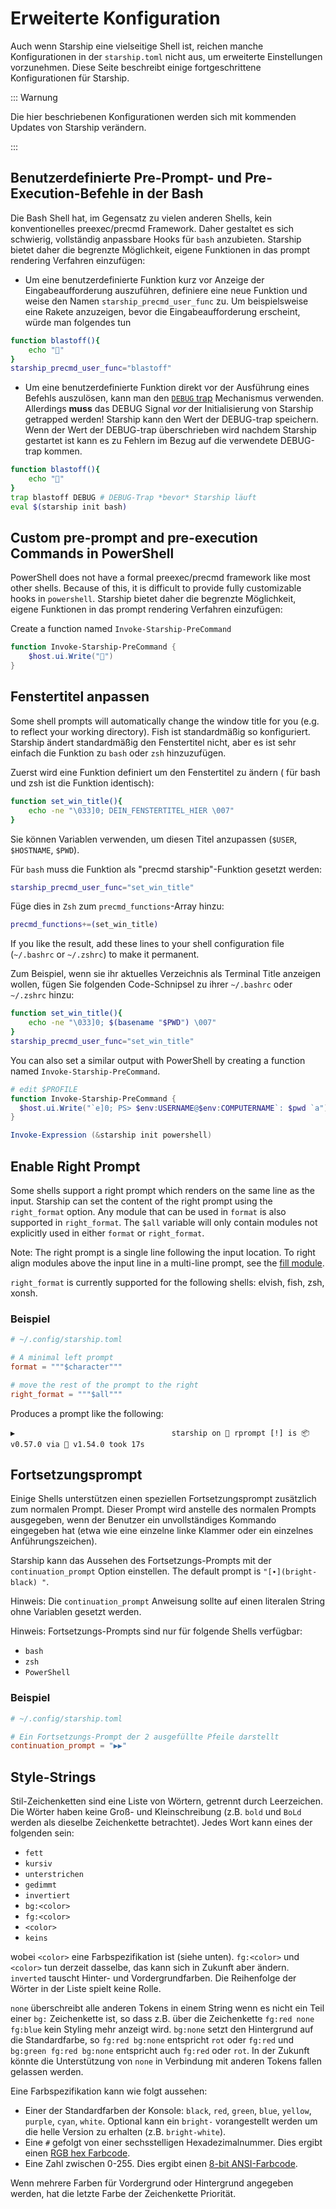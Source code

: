 # Erweiterte Konfiguration

Auch wenn Starship eine vielseitige Shell ist, reichen manche Konfigurationen in der `starship.toml` nicht aus, um erweiterte Einstellungen vorzunehmen. Diese Seite beschreibt einige fortgeschrittene Konfigurationen für Starship.

::: Warnung

Die hier beschriebenen Konfigurationen werden sich mit kommenden Updates von Starship verändern.

:::

## Benutzerdefinierte Pre-Prompt- und Pre-Execution-Befehle in der Bash

Die Bash Shell hat, im Gegensatz zu vielen anderen Shells, kein konventionelles preexec/precmd Framework. Daher gestaltet es sich schwierig, vollständig anpassbare Hooks für `bash` anzubieten. Starship bietet daher die begrenzte Möglichkeit, eigene Funktionen in das prompt rendering Verfahren einzufügen:

- Um eine benutzerdefinierte Funktion kurz vor Anzeige der Eingabeaufforderung auszuführen, definiere eine neue Funktion und weise den Namen `starship_precmd_user_func` zu. Um beispielsweise eine Rakete anzuzeigen, bevor die Eingabeaufforderung erscheint, würde man folgendes tun

```bash
function blastoff(){
    echo "🚀"
}
starship_precmd_user_func="blastoff"
```

- Um eine benutzerdefinierte Funktion direkt vor der Ausführung eines Befehls auszulösen, kann man den [`DEBUG` trap](https://jichu4n.com/posts/debug-trap-and-prompt_command-in-bash/) Mechanismus verwenden. Allerdings **muss** das DEBUG Signal *vor* der Initialisierung von Starship getrapped werden! Starship kann den Wert der DEBUG-trap speichern. Wenn der Wert der DEBUG-trap überschrieben wird nachdem Starship gestartet ist kann es zu Fehlern im Bezug auf die verwendete DEBUG-trap kommen.

```bash
function blastoff(){
    echo "🚀"
}
trap blastoff DEBUG # DEBUG-Trap *bevor* Starship läuft
eval $(starship init bash)
```

## Custom pre-prompt and pre-execution Commands in PowerShell

PowerShell does not have a formal preexec/precmd framework like most other shells. Because of this, it is difficult to provide fully customizable hooks in `powershell`. Starship bietet daher die begrenzte Möglichkeit, eigene Funktionen in das prompt rendering Verfahren einzufügen:

Create a function named `Invoke-Starship-PreCommand`

```powershell
function Invoke-Starship-PreCommand {
    $host.ui.Write("🚀")
}
```

## Fenstertitel anpassen

Some shell prompts will automatically change the window title for you (e.g. to reflect your working directory). Fish ist standardmäßig so konfiguriert. Starship ändert standardmäßig den Fenstertitel nicht, aber es ist sehr einfach die Funktion zu `bash` oder `zsh` hinzuzufügen.

Zuerst wird eine Funktion definiert um den Fenstertitel zu ändern ( für bash und zsh ist die Funktion identisch):

```bash
function set_win_title(){
    echo -ne "\033]0; DEIN_FENSTERTITEL_HIER \007"
}
```

Sie können Variablen verwenden, um diesen Titel anzupassen (`$USER`, `$HOSTNAME`, `$PWD`).

Für `bash` muss die Funktion als "precmd starship"-Funktion gesetzt werden:

```bash
starship_precmd_user_func="set_win_title"
```

Füge dies in `Zsh` zum `precmd_functions`-Array hinzu:

```bash
precmd_functions+=(set_win_title)
```

If you like the result, add these lines to your shell configuration file (`~/.bashrc` or `~/.zshrc`) to make it permanent.

Zum Beispiel, wenn sie ihr aktuelles Verzeichnis als Terminal Title anzeigen wollen, fügen Sie folgenden Code-Schnipsel zu ihrer `~/.bashrc` oder `~/.zshrc` hinzu:

```bash
function set_win_title(){
    echo -ne "\033]0; $(basename "$PWD") \007"
}
starship_precmd_user_func="set_win_title"
```

You can also set a similar output with PowerShell by creating a function named `Invoke-Starship-PreCommand`.

```powershell
# edit $PROFILE
function Invoke-Starship-PreCommand {
  $host.ui.Write("`e]0; PS> $env:USERNAME@$env:COMPUTERNAME`: $pwd `a")
}

Invoke-Expression (&starship init powershell)
```

## Enable Right Prompt

Some shells support a right prompt which renders on the same line as the input. Starship can set the content of the right prompt using the `right_format` option. Any module that can be used in `format` is also supported in `right_format`. The `$all` variable will only contain modules not explicitly used in either `format` or `right_format`.

Note: The right prompt is a single line following the input location. To right align modules above the input line in a multi-line prompt, see the [fill module](/config/#fill).

`right_format` is currently supported for the following shells: elvish, fish, zsh, xonsh.

### Beispiel

```toml
# ~/.config/starship.toml

# A minimal left prompt
format = """$character"""

# move the rest of the prompt to the right
right_format = """$all"""
```

Produces a prompt like the following:

```
▶                                   starship on  rprompt [!] is 📦 v0.57.0 via 🦀 v1.54.0 took 17s
```

## Fortsetzungsprompt

Einige Shells unterstützen einen speziellen Fortsetzungsprompt zusätzlich zum normalen Prompt. Dieser Prompt wird anstelle des normalen Prompts ausgegeben, wenn der Benutzer ein unvollständiges Kommando eingegeben hat (etwa wie eine einzelne linke Klammer oder ein einzelnes Anführungszeichen).

Starship kann das Aussehen des Fortsetzungs-Prompts mit der `continuation_prompt` Option einstellen. The default prompt is `"[∙](bright-black) "`.

Hinweis: Die `continuation_prompt` Anweisung sollte auf einen literalen String ohne Variablen gesetzt werden.

Hinweis: Fortsetzungs-Prompts sind nur für folgende Shells verfügbar:

  - `bash`
  - `zsh`
  - `PowerShell`

### Beispiel

```toml
# ~/.config/starship.toml

# Ein Fortsetzungs-Prompt der 2 ausgefüllte Pfeile darstellt
continuation_prompt = "▶▶"
```

## Style-Strings

Stil-Zeichenketten sind eine Liste von Wörtern, getrennt durch Leerzeichen. Die Wörter haben keine Groß- und Kleinschreibung (z.B. `bold` und `BoLd` werden als dieselbe Zeichenkette betrachtet). Jedes Wort kann eines der folgenden sein:

  - `fett`
  - `kursiv`
  - `unterstrichen`
  - `gedimmt`
  - `invertiert`
  - `bg:<color>`
  - `fg:<color>`
  - `<color>`
  - `keins`

wobei `<color>` eine Farbspezifikation ist (siehe unten). `fg:<color>` und `<color>` tun derzeit dasselbe, das kann sich in Zukunft aber ändern. `inverted` tauscht Hinter- und Vordergrundfarben. Die Reihenfolge der Wörter in der Liste spielt keine Rolle.

`none` überschreibt alle anderen Tokens in einem String wenn es nicht ein Teil einer `bg:` Zeichenkette ist, so dass z.B. über die Zeichenkette `fg:red none fg:blue` kein Styling mehr anzeigt wird. `bg:none` setzt den Hintergrund auf die Standardfarbe, so `fg:red bg:none` entspricht `rot` oder `fg:red` und `bg:green fg:red bg:none` entspricht auch `fg:red` oder `rot`. In der Zukunft könnte die Unterstützung von `none` in Verbindung mit anderen Tokens fallen gelassen werden.

Eine Farbspezifikation kann wie folgt aussehen:

 - Einer der Standardfarben der Konsole: `black`, `red`, `green`, `blue`, `yellow`, `purple`, `cyan`, `white`. Optional kann ein `bright-` vorangestellt werden um die helle Version zu erhalten (z.B. `bright-white`).
 - Eine `#` gefolgt von einer sechsstelligen Hexadezimalnummer. Dies ergibt einen [RGB hex Farbcode](https://www.w3schools.com/colors/colors_hexadecimal.asp).
 - Eine Zahl zwischen 0-255. Dies ergibt einen [8-bit ANSI-Farbcode](https://i.stack.imgur.com/KTSQa.png).

Wenn mehrere Farben für Vordergrund oder Hintergrund angegeben werden, hat die letzte Farbe der Zeichenkette Priorität.
